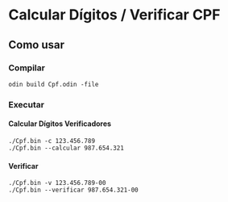 # Calcular Dígitos / Verificar CPF

## Como usar

### Compilar

```console
odin build Cpf.odin -file
```

### Executar

#### Calcular Dígitos Verificadores

```console
./Cpf.bin -c 123.456.789
./Cpf.bin --calcular 987.654.321
```

#### Verificar

```console
./Cpf.bin -v 123.456.789-00
./Cpf.bin --verificar 987.654.321-00
```
